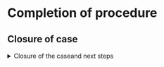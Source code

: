 # Completion of procedure

## Closure of case

<details>

<summary>Closure of the caseand next steps</summary>

**🖋 Title of the message:** Your request has been closed

🗒 **Text of the message**:

On \<dd/mm/yyyy> your request \<code> was closed.

\[Enter here the additional steps the citizen needs to take]

For more information, visit \[this website](URL).

**🪄 Button**: n/a

***

**Recipients:** All citizens resident in the area of action of the service who have sent a request for ... 

**When to send it:** When the institution closes the case and the citizen must be informed of the additional actions to complete.

**User story:** As a citizen, I want to receive updates about the status of my case.

***

<mark style="color:purple;">ℹ️</mark> This message is sent to inform the citizen of the next steps to be taken once the case has been closed. **If the closure of the case does not imply any subsequent actions, we recommend not sending this message.**

</details>

